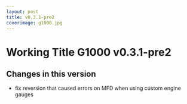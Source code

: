 ```yaml
---
layout: post
title: v0.3.1-pre2
coverimage: g1000.jpg
---
```

# Working Title G1000 v0.3.1-pre2
## Changes in this version

* fix reversion that caused errors on MFD when using custom engine gauges